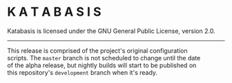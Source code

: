 # K A T A B A S I S

Katabasis is licensed under the GNU General Public License, version 2.0.

---

This release is comprised of the project's original configuration  
scripts. The `master` branch is not scheduled to change until the date  
of the alpha release, but nightly builds will start to be published on  
this repository's `development` branch when it's ready.